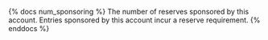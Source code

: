 {% docs num_sponsoring %}
The number of reserves sponsored by this account. Entries sponsored by this account incur a reserve requirement.
{% enddocs %}
